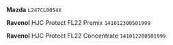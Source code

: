 __Mazda__ `L247CL0054X`

__Ravenol__ HJC Protect FL22 Premix `141012300501999`

__Ravenol__ HJC Protect FL22 Concentrate `141012200501999`